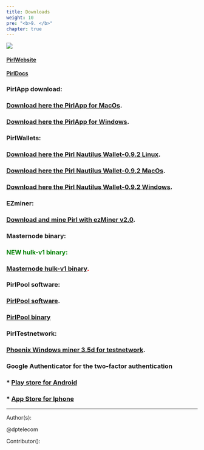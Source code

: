 ```yaml
---
title: Downloads
weight: 10
pre: "<b>9. </b>"
chapter: true
---
```

![](/images_headers/Downloads.png)


#### [PirlWebsite](https://pirl.io/en/ "PirlWebsite")


#### [PirlDocs](https://docs.pirl.io/en/ "PirlDocs")


### PirlApp download:


### [Download here the PirlApp for MacOs](https://goo.gl/auazM8 "PirlApp for MacOs").

### [Download here the PirlApp for Windows](https://goo.gl/Scsie5 "PirlApp for Windows").


### PirlWallets:


### [Download here the Pirl Nautilus Wallet-0.9.2 Linux](https://github.com/pirl/nautilus/releases/download/0.9.2/Pirl-Nautilus-Wallet-linux64-0-9-2.deb "Download here the Pirl Nautilus Wallet-0.9.2 Linux").


### [Download here the Pirl Nautilus Wallet-0.9.2 MacOs](https://github.com/pirl/nautilus/releases/download/0.9.2/Pirl-Nautilus-Wallet-0.9.2-mac.zip "Download here the Pirl Nautilus Wallet-0.9.2 MacOs").


### [Download here the Pirl Nautilus Wallet-0.9.2 Windows](https://github.com/pirl/nautilus/releases/download/0.9.2/Pirl-Nautilus-Wallet-0.9.2-win.zip "Download here the Pirl Nautilus Wallet-0.9.2 Windows").


### EZminer:

### [Download and mine Pirl with ezMiner v2.0](https://pirl.io/blog/ezminer-v2/ "Download and mine Pirl with ezMiner v2.0").


### Masternode binary:


### <span style="color:green">NEW hulk-v1 binary:</span>


###  <span style="color:red">[Masternode hulk-v1 binary](https://git.pirl.io/community/pirl/tags/pirl-linux-amd64-hulk-1_8_2 "Masternode hulk-v1 binary").</span>


### PirlPool software:


### [PirlPool software](https://github.com/sammy007/open-ethereum-pool "PirlPool software").


### [PirlPool binary](https://git.pirl.io/community/pirl/tags/pirl-linux-amd64-hulk-1_8_2 "PirlPool binary")


### PirlTestnetwork:


### [Phoenix Windows miner 3.5d for testnetwork](/development/core/testnetwork/miner/PhoenixMiner_Pirl_testnetwork.zip "Phoenix Windows miner 3.5d for testnetwork").


### Google Authenticator for the two-factor authentication 
### * [Play store for Android](https://play.google.com/store/apps/details?id=com.google.android.apps.authenticator2)  
### * [App Store for Iphone](https://itunes.apple.com/us/app/google-authenticator/id388497605?mt=8)  


---
Author(s):

@dptelecom

Contributor():
